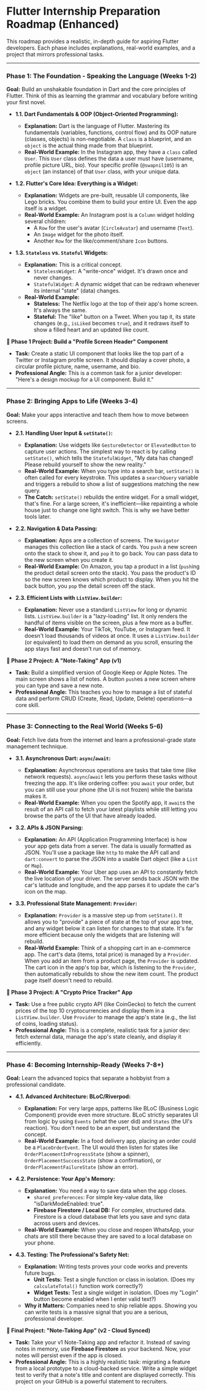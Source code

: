 # Flutter Internship Preparation Roadmap (Enhanced)

This roadmap provides a realistic, in-depth guide for aspiring Flutter developers. Each phase includes explanations, real-world examples, and a project that mirrors professional tasks.

---

### **Phase 1: The Foundation - Speaking the Language (Weeks 1-2)**

**Goal:** Build an unshakable foundation in Dart and the core principles of Flutter. Think of this as learning the grammar and vocabulary before writing your first novel.

*   **1.1. Dart Fundamentals & OOP (Object-Oriented Programming):**
    *   **Explanation:** Dart is the language of Flutter. Mastering its fundamentals (variables, functions, control flow) and its OOP nature (classes, objects) is non-negotiable. A `class` is a blueprint, and an `object` is the actual thing made from that blueprint.
    *   **Real-World Example:** In the Instagram app, they have a `class` called `User`. This `User` class defines the data a user must have (username, profile picture URL, bio). Your specific profile (`@swapnil105`) is an `object` (an instance) of that `User` class, with your unique data.

*   **1.2. Flutter's Core Idea: Everything is a Widget:**
    *   **Explanation:** Widgets are pre-built, reusable UI components, like Lego bricks. You combine them to build your entire UI. Even the app itself is a widget.
    *   **Real-World Example:** An Instagram post is a `Column` widget holding several children:
        *   A `Row` for the user's avatar (`CircleAvatar`) and username (`Text`).
        *   An `Image` widget for the photo itself.
        *   Another `Row` for the like/comment/share `Icon` buttons.

*   **1.3. `Stateless` vs. `Stateful` Widgets:**
    *   **Explanation:** This is a critical concept.
        *   `StatelessWidget`: A "write-once" widget. It's drawn once and never changes.
        *   `StatefulWidget`: A dynamic widget that can be redrawn whenever its internal "state" (data) changes.
    *   **Real-World Example:**
        *   **Stateless:** The Netflix logo at the top of their app's home screen. It's always the same.
        *   **Stateful:** The "like" button on a Tweet. When you tap it, its state changes (e.g., `isLiked` becomes `true`), and it redraws itself to show a filled heart and an updated like count.

**🏁 Phase 1 Project: Build a "Profile Screen Header" Component**
*   **Task:** Create a static UI component that looks like the top part of a Twitter or Instagram profile screen. It should display a cover photo, a circular profile picture, name, username, and bio.
*   **Professional Angle:** This is a common task for a junior developer: "Here's a design mockup for a UI component. Build it."

---

### **Phase 2: Bringing Apps to Life (Weeks 3-4)**

**Goal:** Make your apps interactive and teach them how to move between screens.

*   **2.1. Handling User Input & `setState()`:**
    *   **Explanation:** Use widgets like `GestureDetector` or `ElevatedButton` to capture user actions. The simplest way to react is by calling `setState()`, which tells the `StatefulWidget`, "My data has changed! Please rebuild yourself to show the new reality."
    *   **Real-World Example:** When you type into a search bar, `setState()` is often called for every keystroke. This updates a `searchQuery` variable and triggers a rebuild to show a list of suggestions matching the new query.
    *   **The Catch:** `setState()` rebuilds the entire widget. For a small widget, that's fine. For a large screen, it's inefficient—like repainting a whole house just to change one light switch. This is why we have better tools later.

*   **2.2. Navigation & Data Passing:**
    *   **Explanation:** Apps are a collection of screens. The `Navigator` manages this collection like a stack of cards. You `push` a new screen onto the stack to show it, and `pop` it to go back. You can pass data to the new screen when you create it.
    *   **Real-World Example:** On Amazon, you tap a product in a list (`push`ing the product detail screen onto the stack). You pass the product's ID so the new screen knows which product to display. When you hit the back button, you `pop` the detail screen off the stack.

*   **2.3. Efficient Lists with `ListView.builder`:**
    *   **Explanation:** Never use a standard `ListView` for long or dynamic lists. `ListView.builder` is a "lazy-loading" list. It only renders the handful of items visible on the screen, plus a few more as a buffer.
    *   **Real-World Example:** Your TikTok, YouTube, or Instagram feed. It doesn't load thousands of videos at once. It uses a `ListView.builder` (or equivalent) to load them on demand as you scroll, ensuring the app stays fast and doesn't run out of memory.

**🏁 Phase 2 Project: A "Note-Taking" App (v1)**
*   **Task:** Build a simplified version of Google Keep or Apple Notes. The main screen shows a list of notes. A button `push`es a new screen where you can type and save a new note.
*   **Professional Angle:** This teaches you how to manage a list of stateful data and perform CRUD (Create, Read, Update, Delete) operations—a core skill.

---

### **Phase 3: Connecting to the Real World (Weeks 5-6)**

**Goal:** Fetch live data from the internet and learn a professional-grade state management technique.

*   **3.1. Asynchronous Dart: `async`/`await`:**
    *   **Explanation:** Asynchronous operations are tasks that take time (like network requests). `async`/`await` lets you perform these tasks without freezing the app. It's like ordering coffee: you `await` your order, but you can still use your phone (the UI is not frozen) while the barista makes it.
    *   **Real-World Example:** When you open the Spotify app, it `await`s the result of an API call to fetch your latest playlists while still letting you browse the parts of the UI that have already loaded.

*   **3.2. APIs & JSON Parsing:**
    *   **Explanation:** An API (Application Programming Interface) is how your app gets data from a server. The data is usually formatted as JSON. You'll use a package like `http` to make the API call and `dart:convert` to parse the JSON into a usable Dart object (like a `List` or `Map`).
    *   **Real-World Example:** Your Uber app uses an API to constantly fetch the live location of your driver. The server sends back JSON with the car's latitude and longitude, and the app parses it to update the car's icon on the map.

*   **3.3. Professional State Management: `Provider`:**
    *   **Explanation:** `Provider` is a massive step up from `setState()`. It allows you to "provide" a piece of state at the top of your app tree, and any widget below it can listen for changes to that state. It's far more efficient because only the widgets that are listening will rebuild.
    *   **Real-World Example:** Think of a shopping cart in an e-commerce app. The cart's data (items, total price) is managed by a `Provider`. When you add an item from a product page, the `Provider` is updated. The cart icon in the app's top bar, which is listening to the `Provider`, then automatically rebuilds to show the new item count. The product page itself doesn't need to rebuild.

**🏁 Phase 3 Project: A "Crypto Price Tracker" App**
*   **Task:** Use a free public crypto API (like CoinGecko) to fetch the current prices of the top 10 cryptocurrencies and display them in a `ListView.builder`. Use `Provider` to manage the app's state (e.g., the list of coins, loading status).
*   **Professional Angle:** This is a complete, realistic task for a junior dev: fetch external data, manage the app's state cleanly, and display it efficiently.

---

### **Phase 4: Becoming Internship-Ready (Weeks 7-8+)**

**Goal:** Learn the advanced topics that separate a hobbyist from a professional candidate.

*   **4.1. Advanced Architecture: BLoC/Riverpod:**
    *   **Explanation:** For very large apps, patterns like BLoC (Business Logic Component) provide even more structure. BLoC strictly separates UI from logic by using `Events` (what the user did) and `States` (the UI's reaction). You don't need to be an expert, but understand the concept.
    *   **Real-World Example:** In a food delivery app, placing an order could be a `PlaceOrderEvent`. The UI would then listen for states like `OrderPlacementInProgressState` (show a spinner), `OrderPlacementSuccessState` (show a confirmation), or `OrderPlacementFailureState` (show an error).

*   **4.2. Persistence: Your App's Memory:**
    *   **Explanation:** You need a way to save data when the app closes.
        *   `shared_preferences`: For simple key-value data, like "isDarkModeEnabled: true".
        *   **Firebase Firestore / Local DB:** For complex, structured data. Firestore is a cloud database that lets you save and sync data across users and devices.
    *   **Real-World Example:** When you close and reopen WhatsApp, your chats are still there because they are saved to a local database on your phone.

*   **4.3. Testing: The Professional's Safety Net:**
    *   **Explanation:** Writing tests proves your code works and prevents future bugs.
        *   **Unit Tests:** Test a single function or class in isolation. (Does my `calculateTotal()` function work correctly?)
        *   **Widget Tests:** Test a single widget in isolation. (Does my "Login" button become enabled when I enter valid text?)
    *   **Why it Matters:** Companies need to ship reliable apps. Showing you can write tests is a massive signal that you are a serious, professional developer.

**🏁 Final Project: "Note-Taking App" (v2 - Cloud Synced)**
*   **Task:** Take your v1 Note-Taking app and refactor it. Instead of saving notes in memory, use **Firebase Firestore** as your backend. Now, your notes will persist even if the app is closed.
*   **Professional Angle:** This is a highly realistic task: migrating a feature from a local prototype to a cloud-backed service. Write a simple widget test to verify that a note's title and content are displayed correctly. This project on your GitHub is a powerful statement to recruiters.
